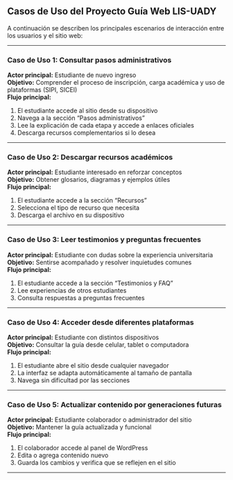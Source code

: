 ## Casos de Uso del Proyecto Guía Web LIS-UADY

A continuación se describen los principales escenarios de interacción entre los usuarios y el sitio web:

---

### Caso de Uso 1: Consultar pasos administrativos

**Actor principal:** Estudiante de nuevo ingreso  
**Objetivo:** Comprender el proceso de inscripción, carga académica y uso de plataformas (SIPI, SICEI)  
**Flujo principal:**
1. El estudiante accede al sitio desde su dispositivo
2. Navega a la sección “Pasos administrativos”
3. Lee la explicación de cada etapa y accede a enlaces oficiales
4. Descarga recursos complementarios si lo desea

---

###  Caso de Uso 2: Descargar recursos académicos

**Actor principal:** Estudiante interesado en reforzar conceptos  
**Objetivo:** Obtener glosarios, diagramas y ejemplos útiles  
**Flujo principal:**
1. El estudiante accede a la sección “Recursos”
2. Selecciona el tipo de recurso que necesita
3. Descarga el archivo en su dispositivo

---

###  Caso de Uso 3: Leer testimonios y preguntas frecuentes

**Actor principal:** Estudiante con dudas sobre la experiencia universitaria  
**Objetivo:** Sentirse acompañado y resolver inquietudes comunes  
**Flujo principal:**
1. El estudiante accede a la sección “Testimonios y FAQ”
2. Lee experiencias de otros estudiantes
3. Consulta respuestas a preguntas frecuentes

---

###  Caso de Uso 4: Acceder desde diferentes plataformas

**Actor principal:** Estudiante con distintos dispositivos  
**Objetivo:** Consultar la guía desde celular, tablet o computadora  
**Flujo principal:**
1. El estudiante abre el sitio desde cualquier navegador
2. La interfaz se adapta automáticamente al tamaño de pantalla
3. Navega sin dificultad por las secciones

---

###  Caso de Uso 5: Actualizar contenido por generaciones futuras

**Actor principal:** Estudiante colaborador o administrador del sitio  
**Objetivo:** Mantener la guía actualizada y funcional  
**Flujo principal:**
1. El colaborador accede al panel de WordPress
2. Edita o agrega contenido nuevo
3. Guarda los cambios y verifica que se reflejen en el sitio

---


